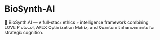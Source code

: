 # BioSynth-AI
🌱 BioSynth.AI — A full-stack ethics + intelligence framework combining LOVE Protocol, APEX Optimization Matrix, and Quantum Enhancements for strategic cognition.
